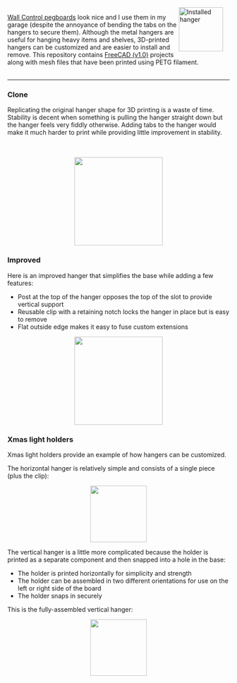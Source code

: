 <img src="https://github.com/user-attachments/assets/862db5da-140f-453a-9997-b68439d549cf" alt="Installed hanger" width="100" align="right" style="margin-right: 15px; margin-bottom: 15px;">

[Wall Control pegboards](https://www.wallcontrol.com/) look nice and I use them in my garage (despite the annoyance of bending the tabs on the hangers to secure them). Although the metal hangers are useful for hanging heavy items and shelves, 3D-printed hangers can be customized and are easier to install and remove. This repository contains [FreeCAD (v1.0)](https://www.freecad.org/) projects along with mesh files that have been printed using PETG filament.<br><br>

---

### Clone
Replicating the original hanger shape for 3D printing is a waste of time. Stability is decent when something is pulling the hanger straight down but the hanger feels very fiddly otherwise. Adding tabs to the hanger would make it much harder to print while providing little improvement in stability.<br><br><br>

<p align="center"><img src="https://github.com/user-attachments/assets/3203cfd4-8e82-4973-9c6b-57eaf6a18f9c" height="200"></p>

### Improved
Here is an improved hanger that simplifies the base while adding a few features:

 - Post at the top of the hanger opposes the top of the slot to provide vertical support
 - Reusable clip with a retaining notch locks the hanger in place but is easy to remove
 - Flat outside edge makes it easy to fuse custom extensions 

<p align="center"><img src="https://github.com/user-attachments/assets/25192761-5642-4418-a473-49ead907dbc4" height="200"></p>

### Xmas light holders
Xmas light holders provide an example of how hangers can be customized.

The horizontal hanger is relatively simple and consists of a single piece (plus the clip):
<p align="center"><img src="https://github.com/user-attachments/assets/3ed60e39-e4b1-4c5a-8658-f88b9f947a14" width="128"></p>

The vertical hanger is a little more complicated because the holder is printed as a separate component and then snapped into a hole in the base:

 - The holder is printed horizontally for simplicity and strength
 - The holder can be assembled in two different orientations for use on the left or right side of the board
 - The holder snaps in securely

This is the fully-assembled vertical hanger:

<p align="center"><img src="https://github.com/user-attachments/assets/be81b0cb-6bac-4786-af63-6f991eb6bbd3" width="128"></p>
